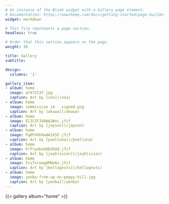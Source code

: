 ```yaml
---
# An instance of the Blank widget with a Gallery page element.
# Documentation: https://wowchemy.com/docs/getting-started/page-builder/
widget: markdown

# This file represents a page section.
headless: true

# Order that this section appears on the page.
weight: 30

title: Gallery
subtitle:

design:
  columns: '1'

gallery_item:
- album: home
  image: af47253f.jpg 
  caption: Art by [vna](/vna)
- album: home
  image: commission 14 - signed.png 
  caption: Art by [akuwa](/akuwa)
- album: home
  image: ElZCIFJU0AA2WxL.jfif 
  caption: Art by [jayson](/jayson)
- album: home
  image: Fq0FXOhXwAA1k5F.jfif 
  caption: Art by [pxelluna](/pxelluna)
- album: home
  image: FrTrywkaUAEUhUQ.jfif 
  caption: Art by [joyblivion](/joyblivion)
- album: home
  image: FsiTxroagAMHeRx.jfif 
  caption: Art by [kellognuts](/kellognuts)
- album: home
  image: yenba-from-up-on-poppy-hill.jpg 
  caption: Art by [yenba](/yenba)
---
```


{{< gallery album="home" >}}
